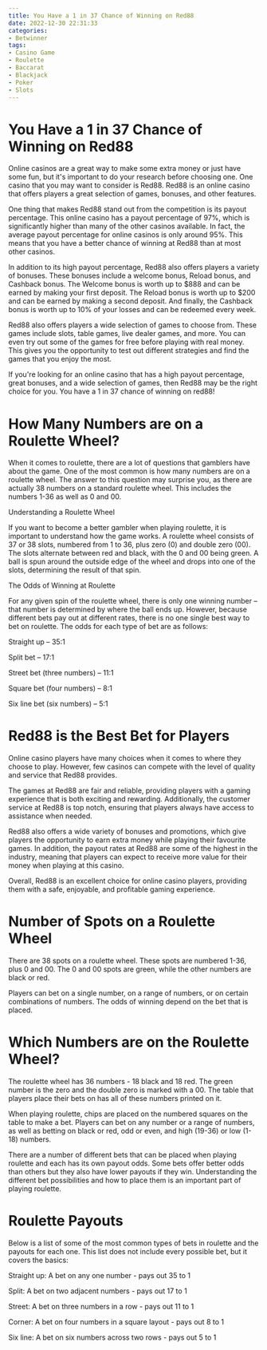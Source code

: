 ```yaml
---
title: You Have a 1 in 37 Chance of Winning on Red88
date: 2022-12-30 22:31:33
categories:
- Betwinner
tags:
- Casino Game
- Roulette
- Baccarat
- Blackjack
- Poker
- Slots
---
```



#  You Have a 1 in 37 Chance of Winning on Red88

Online casinos are a great way to make some extra money or just have some fun, but it's important to do your research before choosing one. One casino that you may want to consider is Red88. Red88 is an online casino that offers players a great selection of games, bonuses, and other features.

One thing that makes Red88 stand out from the competition is its payout percentage. This online casino has a payout percentage of 97%, which is significantly higher than many of the other casinos available. In fact, the average payout percentage for online casinos is only around 95%. This means that you have a better chance of winning at Red88 than at most other casinos.

In addition to its high payout percentage, Red88 also offers players a variety of bonuses. These bonuses include a welcome bonus, Reload bonus, and Cashback bonus. The Welcome bonus is worth up to $888 and can be earned by making your first deposit. The Reload bonus is worth up to $200 and can be earned by making a second deposit. And finally, the Cashback bonus is worth up to 10% of your losses and can be redeemed every week.

Red88 also offers players a wide selection of games to choose from. These games include slots, table games, live dealer games, and more. You can even try out some of the games for free before playing with real money. This gives you the opportunity to test out different strategies and find the games that you enjoy the most.

If you're looking for an online casino that has a high payout percentage, great bonuses, and a wide selection of games, then Red88 may be the right choice for you. You have a 1 in 37 chance of winning on red88!

#  How Many Numbers are on a Roulette Wheel?

When it comes to roulette, there are a lot of questions that gamblers have about the game. One of the most common is how many numbers are on a roulette wheel. The answer to this question may surprise you, as there are actually 38 numbers on a standard roulette wheel. This includes the numbers 1-36 as well as 0 and 00.

Understanding a Roulette Wheel

If you want to become a better gambler when playing roulette, it is important to understand how the game works. A roulette wheel consists of 37 or 38 slots, numbered from 1 to 36, plus zero (0) and double zero (00). The slots alternate between red and black, with the 0 and 00 being green. A ball is spun around the outside edge of the wheel and drops into one of the slots, determining the result of that spin.

The Odds of Winning at Roulette

For any given spin of the roulette wheel, there is only one winning number – that number is determined by where the ball ends up. However, because different bets pay out at different rates, there is no one single best way to bet on roulette. The odds for each type of bet are as follows:

Straight up – 35:1

Split bet – 17:1

Street bet (three numbers) – 11:1

Square bet (four numbers) – 8:1

Six line bet (six numbers) – 5:1

#  Red88 is the Best Bet for Players

Online casino players have many choices when it comes to where they choose to play. However, few casinos can compete with the level of quality and service that Red88 provides.

The games at Red88 are fair and reliable, providing players with a gaming experience that is both exciting and rewarding. Additionally, the customer service at Red88 is top notch, ensuring that players always have access to assistance when needed.

Red88 also offers a wide variety of bonuses and promotions, which give players the opportunity to earn extra money while playing their favourite games. In addition, the payout rates at Red88 are some of the highest in the industry, meaning that players can expect to receive more value for their money when playing at this casino.

Overall, Red88 is an excellent choice for online casino players, providing them with a safe, enjoyable, and profitable gaming experience.

#  Number of Spots on a Roulette Wheel

There are 38 spots on a roulette wheel. These spots are numbered 1-36, plus 0 and 00. The 0 and 00 spots are green, while the other numbers are black or red.

Players can bet on a single number, on a range of numbers, or on certain combinations of numbers. The odds of winning depend on the bet that is placed.

#  Which Numbers are on the Roulette Wheel?

The roulette wheel has 36 numbers - 18 black and 18 red. The green number is the zero and the double zero is marked with a 00. The table that players place their bets on has all of these numbers printed on it.

When playing roulette, chips are placed on the numbered squares on the table to make a bet. Players can bet on any number or a range of numbers, as well as betting on black or red, odd or even, and high (19-36) or low (1-18) numbers.

There are a number of different bets that can be placed when playing roulette and each has its own payout odds. Some bets offer better odds than others but they also have lower payouts if they win. Understanding the different bet possibilities and how to place them is an important part of playing roulette.

# Roulette Payouts

Below is a list of some of the most common types of bets in roulette and the payouts for each one. This list does not include every possible bet, but it covers the basics:

Straight up: A bet on any one number - pays out 35 to 1

Split: A bet on two adjacent numbers - pays out 17 to 1

Street: A bet on three numbers in a row - pays out 11 to 1

Corner: A bet on four numbers in a square layout - pays out 8 to 1

Six line: A bet on six numbers across two rows - pays out 5 to 1